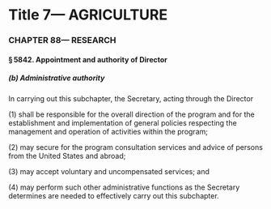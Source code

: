
# Title 7— AGRICULTURE
### CHAPTER 88— RESEARCH
#### § 5842. Appointment and authority of Director
##### (b) Administrative authority

In carrying out this subchapter, the Secretary, acting through the Director

(1) shall be responsible for the overall direction of the program and for the establishment and implementation of general policies respecting the management and operation of activities within the program;

(2) may secure for the program consultation services and advice of persons from the United States and abroad;

(3) may accept voluntary and uncompensated services; and

(4) may perform such other administrative functions as the Secretary determines are needed to effectively carry out this subchapter.
